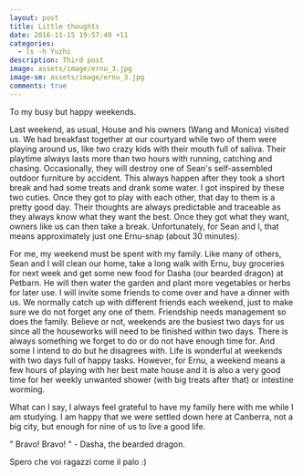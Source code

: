 ```yaml
---
layout: post
title: Little thoughts  
date: 2016-11-15 19:57:49 +11
categories:
  - ls -h Yuzhi
description: Third post
image: assets/image/ernu_3.jpg
image-sm: assets/image/ernu_3.jpg
comments: true
---
```


To my busy but happy weekends.

Last weekend, as usual, House and his owners (Wang and Monica) visited us. We had breakfast together at our courtyard while two of them were playing around us, like two crazy kids with their mouth full of saliva. Their playtime always lasts more than two hours with running, catching and chasing. Occasionally, they will destroy one of Sean's self-assembled outdoor furniture by accident. This always happen after they took a short break and had some treats and drank some water. I got inspired by these two cuties. Once they got to play with each other, that day to them is a pretty good day. Their thoughts are always predictable and traceable as they always know what they want the best. Once they got what they want, owners like us can then take a break. Unfortunately, for Sean and I, that means approximately just one Ernu-snap (about 30 minutes). 

For me, my weekend must be spent with my family. Like many of others, Sean and I will clean our home, take a long walk with Ernu, buy groceries for next week and get some new food for Dasha (our bearded dragon) at Petbarn. He will then water the garden and plant more vegetables or herbs for later use. I will invite some friends to come over and have a dinner with us. We normally catch up with different friends each weekend, just to make sure we do not forget any one of them. Friendship needs management so does the family. Believe or not, weekends are the busiest two days for us since all the houseworks will need to be finished within two days. There is always something we forget to do or do not have enough time for. And some I intend to do but he disagrees with. Life is wonderful at weekends with two days full of happy tasks. However, for Ernu, a weekend means a few hours of playing with her best mate house and it is also a very good time for her weekly unwanted shower (with big treats after that) or intestine worming.

What can I say, I always feel grateful to have my family here with me while I am studying. I am happy that we were settled down here at Canberra, not a big city, but enough for nine of us to live a good life. 

" Bravo! Bravo! " - Dasha, the bearded dragon. 

Spero che voi ragazzi come il palo :)





